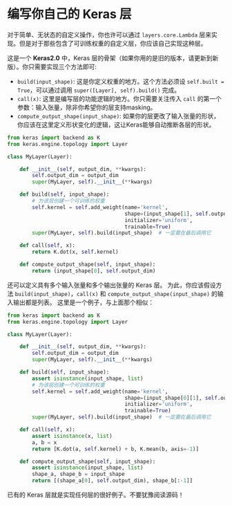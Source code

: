 # 编写你自己的 Keras 层

对于简单、无状态的自定义操作，你也许可以通过 `layers.core.Lambda` 层来实现。但是对于那些包含了可训练权重的自定义层，你应该自己实现这种层。

这是一个 **Keras2.0** 中，Keras 层的骨架（如果你用的是旧的版本，请更新到新版）。你只需要实现三个方法即可:

- `build(input_shape)`: 这是你定义权重的地方。这个方法必须设 `self.built = True`，可以通过调用 `super([Layer], self).build()` 完成。
- `call(x)`: 这里是编写层的功能逻辑的地方。你只需要关注传入 `call` 的第一个参数：输入张量，除非你希望你的层支持masking。
- `compute_output_shape(input_shape)`: 如果你的层更改了输入张量的形状，你应该在这里定义形状变化的逻辑，这让Keras能够自动推断各层的形状。

```python
from keras import backend as K
from keras.engine.topology import Layer

class MyLayer(Layer):

    def __init__(self, output_dim, **kwargs):
        self.output_dim = output_dim
        super(MyLayer, self).__init__(**kwargs)

    def build(self, input_shape):
        # 为该层创建一个可训练的权重
        self.kernel = self.add_weight(name='kernel', 
                                      shape=(input_shape[1], self.output_dim),
                                      initializer='uniform',
                                      trainable=True)
        super(MyLayer, self).build(input_shape)  # 一定要在最后调用它

    def call(self, x):
        return K.dot(x, self.kernel)

    def compute_output_shape(self, input_shape):
        return (input_shape[0], self.output_dim)
```


还可以定义具有多个输入张量和多个输出张量的 Keras 层。
为此，你应该假设方法 `build(input_shape)`，`call(x)` 
和 `compute_output_shape(input_shape)` 的输入输出都是列表。
这里是一个例子，与上面那个相似：

```python
from keras import backend as K
from keras.engine.topology import Layer

class MyLayer(Layer):

    def __init__(self, output_dim, **kwargs):
        self.output_dim = output_dim
        super(MyLayer, self).__init__(**kwargs)

    def build(self, input_shape):
        assert isinstance(input_shape, list)
        # 为该层创建一个可训练的权重
        self.kernel = self.add_weight(name='kernel',
                                      shape=(input_shape[0][1], self.output_dim),
                                      initializer='uniform',
                                      trainable=True)
        super(MyLayer, self).build(input_shape)  # 一定要在最后调用它

    def call(self, x):
        assert isinstance(x, list)
        a, b = x
        return [K.dot(a, self.kernel) + b, K.mean(b, axis=-1)]

    def compute_output_shape(self, input_shape):
        assert isinstance(input_shape, list)
        shape_a, shape_b = input_shape
        return [(shape_a[0], self.output_dim), shape_b[:-1]]
```

已有的 Keras 层就是实现任何层的很好例子。不要犹豫阅读源码！
